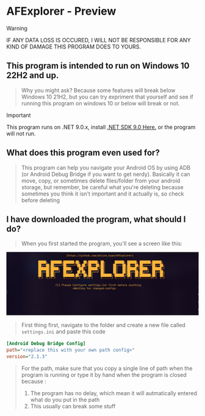 # AFExplorer - Preview
> [!WARNING]
> IF ANY DATA LOSS IS OCCURED, I WILL NOT BE RESPONSIBLE FOR ANY KIND OF DAMAGE THIS PROGRAM DOES TO YOURS.
>
## This program is intended to run on Windows 10 22H2 and up.
> Why you might ask? Because some features will break below Windows 10 21H2, but you can try expriment that yourself and see if running this program on windows 10 or below will break or not.

> [!IMPORTANT]
> This program runs on .NET 9.0.x, install [.NET SDK 9.0 Here.](https://dotnet.microsoft.com/en-us/download/dotnet/9.0) or the program will not run.

## What does this program even used for?
> This program can help you navigate your Android OS by using ADB (or Android Debug Bridge if you want to get nerdy). Basically it can move, copy, or sometimes delete files/folder from your android storage, but remember,  be careful what you're deleting because sometimes you think it isn't important and it actually is, so check before deleting

## I have downloaded the program, what should I do?
> When you first started the program, you'll see a screen like this:

![](./fs3.jpg)
> First thing first, navigate to the folder and create a new file called  `settings.ini` and paste this code
```ini
[Android Debug Bridge Config]
path="<replace this with your own path config>"
version="2.1.3"
```
> For the path, make sure that you copy a single line of path when the program is running or type it by hand when the program is closed because :
> 1. The program has no delay, which mean it will autmatically entered what do you put in the path
> 2. This usually can break some stuff


